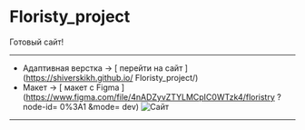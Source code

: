 # Floristy_project
Готовый сайт! 

---
- Адаптивная верстка -> [ перейти на сайт ] (https://shiverskikh.github.io/ Floristy_project/)
- Макет -> [ макет c Figma ] (https://www.figma.com/file/4nADZyvZTYLMCpIC0WTzk4/floristry ? node-id= 0%3A1 &mode= dev)
![Сайт](img/Главная.jpg)
---
